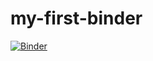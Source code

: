 # my-first-binder
[![Binder](https://mybinder.org/badge_logo.svg)](https://mybinder.org/v2/gh/vincerhodes/my-first-binder/HEAD)
